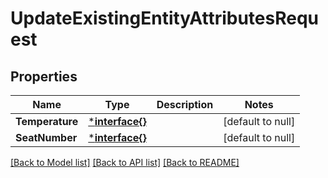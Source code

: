 # UpdateExistingEntityAttributesRequest

## Properties
Name | Type | Description | Notes
------------ | ------------- | ------------- | -------------
**Temperature** | [***interface{}**](interface{}.md) |  | [default to null]
**SeatNumber** | [***interface{}**](interface{}.md) |  | [default to null]

[[Back to Model list]](../README.md#documentation-for-models) [[Back to API list]](../README.md#documentation-for-api-endpoints) [[Back to README]](../README.md)

